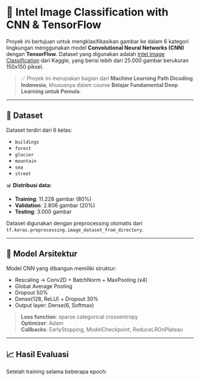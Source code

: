 # 🧠 Intel Image Classification with CNN & TensorFlow

Proyek ini bertujuan untuk mengklasifikasikan gambar ke dalam 6 kategori lingkungan menggunakan model **Convolutional Neural Networks (CNN)** dengan **TensorFlow**. Dataset yang digunakan adalah [Intel Image Classification](https://www.kaggle.com/datasets/puneet6060/intel-image-classification) dari Kaggle, yang berisi lebih dari 25.000 gambar berukuran 150x150 piksel.

> ✅ Proyek ini merupakan bagian dari **Machine Learning Path Dicoding Indonesia**, khususnya dalam course **Belajar Fundamental Deep Learning untuk Pemula**.

---

## 📁 Dataset

Dataset terdiri dari 6 kelas:
- `buildings`
- `forest`
- `glacier`
- `mountain`
- `sea`
- `street`

📊 **Distribusi data:**
- **Training**: 11.228 gambar (80%)
- **Validation**: 2.806 gambar (20%)
- **Testing**: 3.000 gambar

Dataset digunakan dengan preprocessing otomatis dari `tf.keras.preprocessing.image_dataset_from_directory`.

---

## 🧠 Model Arsitektur

Model CNN yang dibangun memiliki struktur:

- Rescaling → Conv2D + BatchNorm + MaxPooling (x4)
- Global Average Pooling
- Dropout 50%
- Dense(128, ReLU) + Dropout 30%
- Output layer: Dense(6, Softmax)

> **Loss function**: sparse categorical crossentropy  
> **Optimizer**: Adam  
> **Callbacks**: EarlyStopping, ModelCheckpoint, ReduceLROnPlateau

---

## 📈 Hasil Evaluasi

Setelah training selama beberapa epoch:

